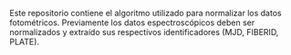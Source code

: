 Este repositorio contiene el algoritmo utilizado para normalizar los datos fotométricos. Previamente los datos espectroscópicos deben ser normalizados y extraído sus respectivos identificadores (MJD, FIBERID, PLATE).
